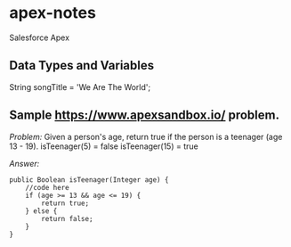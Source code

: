 # apex-notes
Salesforce Apex

## Data Types and Variables
String songTitle = 'We Are The World';

## Sample https://www.apexsandbox.io/ problem.

*Problem:*
Given a person's age, return true if the person is a teenager (age 13 - 19).
isTeenager(5) = false
isTeenager(15) = true

*Answer:*
```apex
public Boolean isTeenager(Integer age) {
    //code here
    if (age >= 13 && age <= 19) {
        return true;
    } else {
        return false;
    }
}
```